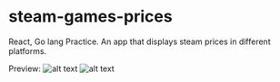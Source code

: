 # steam-games-prices

React, Go lang Practice.
An app that displays steam prices in different platforms. 

Preview:
![alt text](https://i.imgur.com/lcXy8th.png)
![alt text](https://media.giphy.com/media/v1.Y2lkPTc5MGI3NjExYTlzZGZtd3FiaXRxZnFqbXhkeXZteWVvZXd0NG1rM2prNHJ3d3l4OCZlcD12MV9pbnRlcm5hbF9naWZfYnlfaWQmY3Q9Zw/0ZaeejHgpEZgDtBnpX/giphy.gif)
